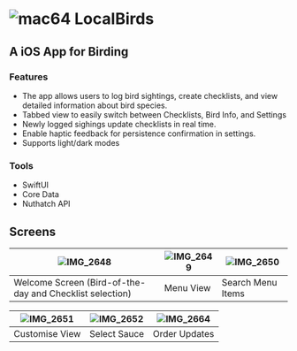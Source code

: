 # ![mac64](https://github.com/user-attachments/assets/76603188-9d38-4119-ae94-571a4b169e59) LocalBirds 
## A iOS App for Birding

### Features
- The app allows users to log bird sightings, create checklists, and view detailed information about bird species.
- Tabbed view to easily switch between Checklists, Bird Info, and Settings
- Newly logged sighings update checklists in real time.
- Enable haptic feedback for persistence confirmation in settings.
- Supports light/dark modes

### Tools
- SwiftUI
- Core Data
- Nuthatch API

## Screens
| ![IMG_2648](https://github.com/user-attachments/assets/db542e4a-e3b4-4626-915b-51f5a99dea8f) | ![IMG_2649](https://github.com/user-attachments/assets/40a655c9-e70f-49ac-81a4-fe60dd49bc77) | ![IMG_2650](https://github.com/user-attachments/assets/a0fdc561-d67e-41b9-9499-a7cda54f32fe) |
| --------- | ---------- | ---------- |
| Welcome Screen (Bird-of-the-day and Checklist selection) | Menu View | Search Menu Items |

| ![IMG_2651](https://github.com/user-attachments/assets/086b7d49-e5b1-4091-aa20-98e4159d7d55) | ![IMG_2652](https://github.com/user-attachments/assets/0b829d08-16c1-476b-b944-2c11d4191a10) | ![IMG_2664](https://github.com/user-attachments/assets/db9380d0-b0ae-40fb-98fd-fe70d599e6a0) |
| --------- | ---------- | ---------- |
| Customise View | Select Sauce | Order Updates |
